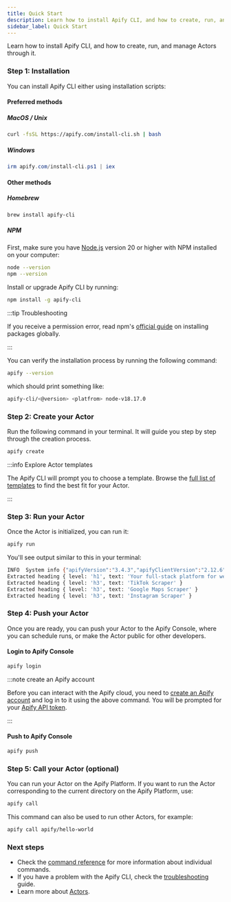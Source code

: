 ```yaml
---
title: Quick Start
description: Learn how to install Apify CLI, and how to create, run, and manage Actors through it.
sidebar_label: Quick Start
---
```


Learn how to install Apify CLI, and how to create, run, and manage Actors through it.

### Step 1: Installation

You can install Apify CLI either using installation scripts:

#### Preferred methods

##### MacOS / Unix

```bash showLineNumbers
curl -fsSL https://apify.com/install-cli.sh | bash
```

##### Windows

```powershell showLineNumbers
irm apify.com/install-cli.ps1 | iex
```

#### Other methods

##### Homebrew

```bash showLineNumbers
brew install apify-cli
```

##### NPM

First, make sure you have [Node.js](https://nodejs.org) version 20 or higher with NPM installed on your computer:

```bash showLineNumbers
node --version
npm --version
```

Install or upgrade Apify CLI by running:

```bash showLineNumbers
npm install -g apify-cli
```

:::tip Troubleshooting

If you receive a permission error, read npm's [official guide](https://docs.npmjs.com/resolving-eacces-permissions-errors-when-installing-packages-globally) on installing packages globally.

:::

You can verify the installation process by running the following command:

```bash showLineNumbers
apify --version
```

which should print something like:

```bash showLineNumbers
apify-cli/<@version> <platfrom> node-v18.17.0
```

### Step 2: Create your Actor

Run the following command in your terminal. It will guide you step by step through the creation process.

```bash showLineNumbers
apify create
```

:::info Explore Actor templates

The Apify CLI will prompt you to choose a template. Browse the [full list of templates](https://apify.com/templates) to find the best fit for your Actor.

:::

### Step 3: Run your Actor

Once the Actor is initialized, you can run it:

```bash showLineNumbers
apify run
```

You'll see output similar to this in your terminal:

```bash
INFO  System info {"apifyVersion":"3.4.3","apifyClientVersion":"2.12.6","crawleeVersion":"3.13.10","osType":"Darwin","nodeVersion":"v22.17.0"}
Extracted heading { level: 'h1', text: 'Your full‑stack platform for web scraping' }
Extracted heading { level: 'h3', text: 'TikTok Scraper' }
Extracted heading { level: 'h3', text: 'Google Maps Scraper' }
Extracted heading { level: 'h3', text: 'Instagram Scraper' }
```

### Step 4: Push your Actor

Once you are ready, you can push your Actor to the Apify Console, where you can schedule runs, or make the Actor public for other developers.

#### Login to Apify Console

```bash showLineNumbers
apify login
```

:::note create an Apify account

Before you can interact with the Apify cloud, you need to [create an Apify account](https://console.apify.com/)
and log in to it using the above command. You will be prompted for
your [Apify API token](https://console.apify.com/settings/integrations).

:::

#### Push to Apify Console

```bash showLineNumbers
apify push
```

### Step 5: Call your Actor (optional)

You can run your Actor on the Apify Platform. If you want to run the Actor corresponding to the current directory on the Apify Platform, use:

```bash showLineNumbers
apify call
```

This command can also be used to run other Actors, for example:

```bash showLineNumbers
apify call apify/hello-world
```

### Next steps

- Check the [command reference](reference.md) for more information about individual commands.
- If you have a problem with the Apify CLI, check the [troubleshooting](troubleshooting.md) guide.
- Learn more about [Actors](/platform/actors).
